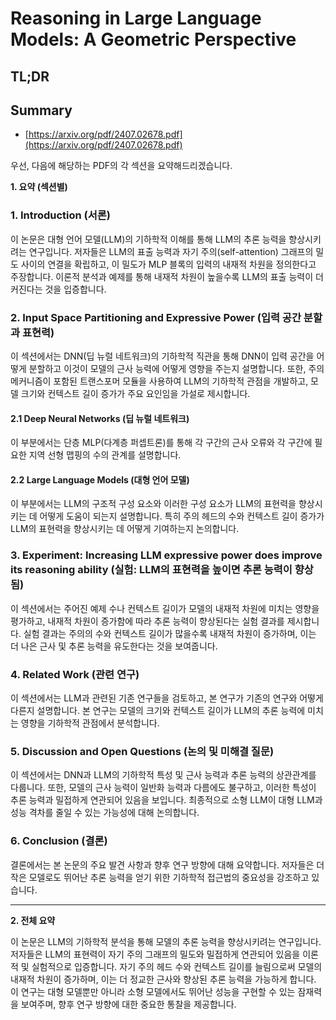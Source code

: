 # Reasoning in Large Language Models: A Geometric Perspective
## TL;DR
## Summary
- [https://arxiv.org/pdf/2407.02678.pdf](https://arxiv.org/pdf/2407.02678.pdf)

우선, 다음에 해당하는 PDF의 각 섹션을 요약해드리겠습니다.

**1. 요약 (섹션별)**

### 1. Introduction (서론)
이 논문은 대형 언어 모델(LLM)의 기하학적 이해를 통해 LLM의 추론 능력을 향상시키려는 연구입니다. 저자들은 LLM의 표출 능력과 자기 주의(self-attention) 그래프의 밀도 사이의 연결을 확립하고, 이 밀도가 MLP 블록의 입력의 내재적 차원을 정의한다고 주장합니다. 이론적 분석과 예제를 통해 내재적 차원이 높을수록 LLM의 표출 능력이 더 커진다는 것을 입증합니다.

### 2. Input Space Partitioning and Expressive Power (입력 공간 분할과 표현력)
이 섹션에서는 DNN(딥 뉴럴 네트워크)의 기하학적 직관을 통해 DNN이 입력 공간을 어떻게 분할하고 이것이 모델의 근사 능력에 어떻게 영향을 주는지 설명합니다. 또한, 주의 메커니즘이 포함된 트랜스포머 모듈을 사용하여 LLM의 기하학적 관점을 개발하고, 모델 크기와 컨텍스트 길이 증가가 주요 요인임을 가설로 제시합니다.

#### 2.1 Deep Neural Networks (딥 뉴럴 네트워크)
이 부분에서는 단층 MLP(다계층 퍼셉트론)를 통해 각 구간의 근사 오류와 각 구간에 필요한 지역 선형 맵핑의 수의 관계를 설명합니다.

#### 2.2 Large Language Models (대형 언어 모델)
이 부분에서는 LLM의 구조적 구성 요소와 이러한 구성 요소가 LLM의 표현력을 향상시키는 데 어떻게 도움이 되는지 설명합니다. 특히 주의 헤드의 수와 컨텍스트 길이 증가가 LLM의 표현력을 향상시키는 데 어떻게 기여하는지 논의합니다.

### 3. Experiment: Increasing LLM expressive power does improve its reasoning ability (실험: LLM의 표현력을 높이면 추론 능력이 향상됨)
이 섹션에서는 주어진 예제 수나 컨텍스트 길이가 모델의 내재적 차원에 미치는 영향을 평가하고, 내재적 차원이 증가함에 따라 추론 능력이 향상된다는 실험 결과를 제시합니다. 실험 결과는 주의의 수와 컨텍스트 길이가 많을수록 내재적 차원이 증가하며, 이는 더 나은 근사 및 추론 능력을 유도한다는 것을 보여줍니다.

### 4. Related Work (관련 연구)
이 섹션에서는 LLM과 관련된 기존 연구들을 검토하고, 본 연구가 기존의 연구와 어떻게 다른지 설명합니다. 본 연구는 모델의 크기와 컨텍스트 길이가 LLM의 추론 능력에 미치는 영향을 기하학적 관점에서 분석합니다.

### 5. Discussion and Open Questions (논의 및 미해결 질문)
이 섹션에서는 DNN과 LLM의 기하학적 특성 및 근사 능력과 추론 능력의 상관관계를 다룹니다. 또한, 모델의 근사 능력이 일반화 능력과 다름에도 불구하고, 이러한 특성이 추론 능력과 밀접하게 연관되어 있음을 보입니다. 최종적으로 소형 LLM이 대형 LLM과 성능 격차를 줄일 수 있는 가능성에 대해 논의합니다.

### 6. Conclusion (결론)
결론에서는 본 논문의 주요 발견 사항과 향후 연구 방향에 대해 요약합니다. 저자들은 더 작은 모델로도 뛰어난 추론 능력을 얻기 위한 기하학적 접근법의 중요성을 강조하고 있습니다.

---

**2. 전체 요약**

이 논문은 LLM의 기하학적 분석을 통해 모델의 추론 능력을 향상시키려는 연구입니다. 저자들은 LLM의 표현력이 자기 주의 그래프의 밀도와 밀접하게 연관되어 있음을 이론적 및 실험적으로 입증합니다. 자기 주의 헤드 수와 컨텍스트 길이를 늘림으로써 모델의 내재적 차원이 증가하며, 이는 더 정교한 근사와 향상된 추론 능력을 가능하게 합니다. 이 연구는 대형 모델뿐만 아니라 소형 모델에서도 뛰어난 성능을 구현할 수 있는 잠재력을 보여주며, 향후 연구 방향에 대한 중요한 통찰을 제공합니다. 